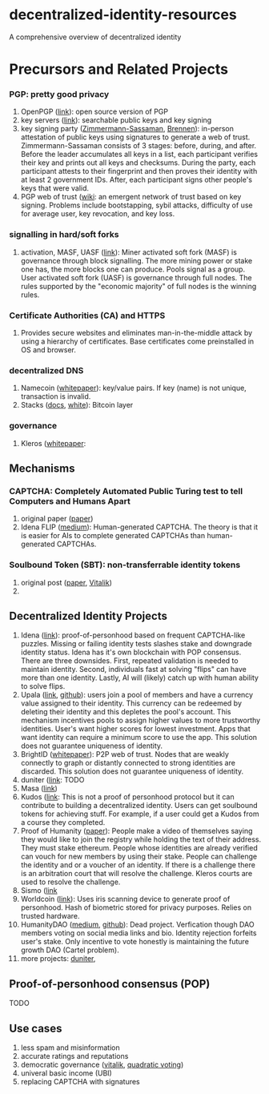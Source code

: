 # decentralized-identity-resources
A comprehensive overview of decentralized identity

# Precursors and Related Projects

### PGP: pretty good privacy
1. OpenPGP ([link](https://www.openpgp.org/)): open source version of PGP
2. key servers ([link](https://www.reddit.com/r/GnuPG/comments/ix2gdj/what_pgp_key_server_to_use/)): searchable public keys and key signing
3. key signing party ([Zimmermann-Sassaman](https://web.archive.org/web/20061205200342/http://sion.quickie.net/keysigning.txt), [Brennen](https://www.cryptnet.net/fdp/crypto/keysigning_party/en/keysigning_party.html)): in-person attestation of public keys using signatures to generate a web of trust. Zimmermann-Sassaman consists of 3 stages: before, during, and after. Before the leader accumulates all keys in a list, each participant verifies their key and prints out all keys and checksums. During the party, each participant attests to their fingerprint and then proves their identity with at least 2 government IDs. After, each participant signs other people's keys that were valid. 
4. PGP web of trust ([wiki](https://en.wikipedia.org/wiki/Web_of_trust): an emergent network of trust based on key signing. Problems include bootstapping, sybil attacks, difficulty of use for average user, key revocation, and key loss. 

### signalling in hard/soft forks
1. activation, MASF, UASF ([link](https://bitcoinops.org/en/topics/soft-fork-activation)): Miner activated soft fork (MASF) is governance through block signalling. The more mining power or stake one has, the more blocks one can produce. Pools signal as a group. User activated soft fork (UASF) is governance through full nodes. The rules supported by the "economic majority" of full nodes is the winning rules. 

### Certificate Authorities (CA) and HTTPS
1. Provides secure websites and eliminates man-in-the-middle attack by using a hierarchy of certificates. Base certificates come preinstalled in OS and browser. 

### decentralized DNS
1. Namecoin ([whitepaper](https://www.namecoin.org/resources/whitepaper)): key/value pairs. If key (name) is not unique, transaction is invalid.
2. Stacks ([docs](https://docs.stacks.co/docs/build-apps/references/bns), [white](https://assets.stacks.co/stacks.pdf)): Bitcoin layer

### governance
1. Kleros ([whitepaper](https://kleros.io/whitepaper.pdf): 

## Mechanisms

### CAPTCHA: Completely Automated Public Turing test to tell Computers and Humans Apart
1. original paper ([paper](https://link.springer.com/content/pdf/10.1007/3-540-39200-9_18.pdf))
2. Idena FLIP ([medium](https://medium.com/idena/ai-resistant-captchas-are-they-really-possible-760ac5065bae)): Human-generated CAPTCHA. The theory is that it is easier for AIs to complete generated CAPTCHAs than human-generated CAPTCHAs.

### Soulbound Token (SBT): non-transferrable identity tokens
1. original post ([paper](https://papers.ssrn.com/sol3/papers.cfm?abstract_id=4105763), [Vitalik](https://vitalik.ca/general/2022/01/26/soulbound.html))
2. 

## Decentralized Identity Projects
1. Idena ([link](https://docs.idena.io/docs/wp/technology)): proof-of-personhood based on frequent CAPTCHA-like puzzles. Missing or failing identity tests slashes stake and downgrade identity status. Idena has it's own blockchain with POP consensus. There are three downsides. First, repeated validation is needed to maintain identity. Second, individuals fast at solving "flips" can have more than one identity. Lastly, AI will (likely) catch up with human ability to solve flips. 
2. Upala ([link](https://docs.upala.id/en/latest/whitepaper.html), [github](https://github.com/upala-digital-identity/upala)): users join a pool of members and have a currency value assigned to their identity. This currency can be redeemed by deleting their identity and this depletes the pool's account. This mechanism incentives pools to assign higher values to more trustworthy identities. User's want higher scores for lowest investment. Apps that want identity can require a minimum score to use the app. This solution does not guarantee uniqueness of identity.
3. BrightID ([whitepaper](https://www.brightid.org/whitepaper)): P2P web of trust. Nodes that are weakly connectly to graph or distantly connected to strong identities are discarded. This solution does not guarantee uniqueness of identity.
4. duniter ([link](https://duniter.org/blog/duniter-deep-dive-wot/): TODO
5. Masa ([link](https://www.masa.finance/))
6. Kudos ([link](https://mintkudos.xyz/): This is not a proof of personhood protocol but it can contribute to building a decentralized identity. Users can get soulbound tokens for achieving stuff. For example, if a user could get a Kudos from a course they completed. 
7. Proof of Humanity ([paper](https://arxiv.org/ftp/arxiv/papers/2008/2008.05300.pdf)): People make a video of themselves saying they would like to join the registry while holding the text of their address. They must stake ethereum. People whose identities are already verified can vouch for new members by using their stake. People can challenge the identity and or a voucher of an identity. If there is a challenge there is an arbitration court that will resolve the challenge. Kleros courts are used to resolve the challenge.
8. Sismo ([link](https://docs.sismo.io/sismo-docs/devs-technical-doc/sismo-protocol)
9. Worldcoin ([link](https://worldcoin.org/introducing-worldcoin)): Uses iris scanning device to generate proof of personhood. Hash of biometric stored for privacy purposes. Relies on trusted hardware.
10. HumanityDAO ([medium](https://github.com/marbleprotocol/humanity), [github](https://github.com/marbleprotocol/humanity)): Dead project. Verfication though DAO members voting on social media links and bio. Identity rejection forfeits user's stake. Only incentive to vote honestly is maintaining the future growth DAO (Cartel problem).
11. more projects: [duniter](https://duniter.org/blog/theoretical), 

## Proof-of-personhood consensus (POP)
TODO

## Use cases
1. less spam and misinformation
2. accurate ratings and reputations
3. democratic governance ([vitalik](https://vitalik.ca/general/2017/12/17/voting.html]), [quadratic voting](https://papers.ssrn.com/sol3/papers.cfm?abstract_id=2003531))
4. univeral basic income (UBI)
5. replacing CAPTCHA with signatures
